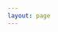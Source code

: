 ```yaml
---
layout: page
---
```


<DownPage />

<script setup>
import DownPage from '../components/down.vue'
</script>
